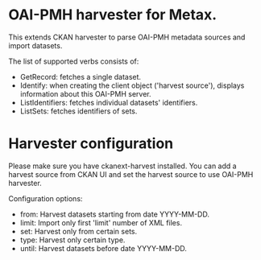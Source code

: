 OAI-PMH harvester for Metax.
============================

This extends CKAN harvester to parse OAI-PMH metadata sources and import datasets.

The list of supported verbs consists of:

* GetRecord: fetches a single dataset.
* Identify: when creating the client object ('harvest source'), displays information about this OAI-PMH server.
* ListIdentifiers: fetches individual datasets' identifiers.
* ListSets: fetches identifiers of sets.

Harvester configuration
=======================

Please make sure you have ckanext-harvest installed. You can add a harvest source from CKAN UI and set the harvest source to use OAI-PMH harvester.

Configuration options:

- from: Harvest datasets starting from date YYYY-MM-DD.
- limit: Import only first 'limit' number of XML files.
- set: Harvest only from certain sets.
- type: Harvest only certain type.
- until: Harvest datasets before date YYYY-MM-DD.
